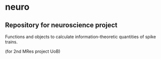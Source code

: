neuro
=====

Repository for neuroscience project
-----------------------------------

Functions and objects to calculate information-theoretic quantities 
of spike trains.

(for 2nd MRes project UoB)
